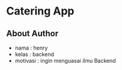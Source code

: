 # Catering App

## About Author

- nama : henry
- kelas : backend
- motivasi : ingin menguasai ilmu Backend

<!-- # rumus rumus github

- mkdir nama file
- rd nama file
- git status
- git add //untuk satu file
- git add . //untuk semua file
- git commit -m "text pesan"
- git remote origin https:// alamat github
- git remote -v
- git push origin master
- -->
